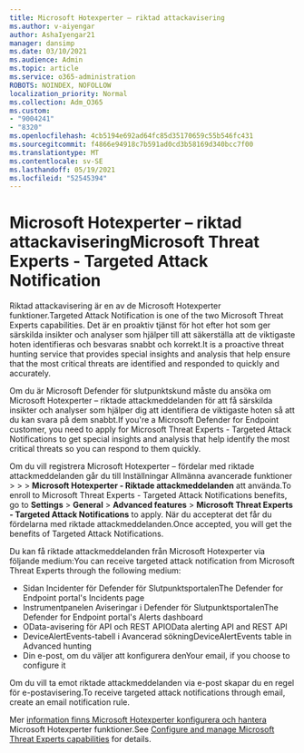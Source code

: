 ```yaml
---
title: Microsoft Hotexperter – riktad attackavisering
ms.author: v-aiyengar
author: AshaIyengar21
manager: dansimp
ms.date: 03/10/2021
ms.audience: Admin
ms.topic: article
ms.service: o365-administration
ROBOTS: NOINDEX, NOFOLLOW
localization_priority: Normal
ms.collection: Adm_O365
ms.custom:
- "9004241"
- "8320"
ms.openlocfilehash: 4cb5194e692ad64fc85d35170659c55b546fc431
ms.sourcegitcommit: f4866e94918c7b591ad0cd3b58169d340bcc7f00
ms.translationtype: MT
ms.contentlocale: sv-SE
ms.lasthandoff: 05/19/2021
ms.locfileid: "52545394"
---
```

# <a name="microsoft-threat-experts---targeted-attack-notification"></a><span data-ttu-id="caa21-102">Microsoft Hotexperter – riktad attackavisering</span><span class="sxs-lookup"><span data-stu-id="caa21-102">Microsoft Threat Experts - Targeted Attack Notification</span></span>

<span data-ttu-id="caa21-103">Riktad attackavisering är en av de Microsoft Hotexperter funktioner.</span><span class="sxs-lookup"><span data-stu-id="caa21-103">Targeted Attack Notification is one of the two Microsoft Threat Experts capabilities.</span></span> <span data-ttu-id="caa21-104">Det är en proaktiv tjänst för hot efter hot som ger särskilda insikter och analyser som hjälper till att säkerställa att de viktigaste hoten identifieras och besvaras snabbt och korrekt.</span><span class="sxs-lookup"><span data-stu-id="caa21-104">It is a proactive threat hunting service that provides special insights and analysis that help ensure that the most critical threats are identified and responded to quickly and accurately.</span></span>

<span data-ttu-id="caa21-105">Om du är Microsoft Defender för slutpunktskund måste du ansöka om Microsoft Hotexperter – riktade attackmeddelanden för att få särskilda insikter och analyser som hjälper dig att identifiera de viktigaste hoten så att du kan svara på dem snabbt.</span><span class="sxs-lookup"><span data-stu-id="caa21-105">If you're a Microsoft Defender for Endpoint customer, you need to apply for Microsoft Threat Experts - Targeted Attack Notifications to get special insights and analysis that help identify the most critical threats so you can respond to them quickly.</span></span>

<span data-ttu-id="caa21-106">Om du vill registrera Microsoft Hotexperter – fördelar med riktade attackmeddelanden går du till Inställningar Allmänna avancerade funktioner  >    >    >  **Microsoft Hotexperter - Riktade attackmeddelanden** att använda.</span><span class="sxs-lookup"><span data-stu-id="caa21-106">To enroll to Microsoft Threat Experts - Targeted Attack Notifications benefits, go to **Settings** > **General** > **Advanced features** > **Microsoft Threat Experts - Targeted Attack Notifications** to apply.</span></span> <span data-ttu-id="caa21-107">När du accepterat det får du fördelarna med riktade attackmeddelanden.</span><span class="sxs-lookup"><span data-stu-id="caa21-107">Once accepted, you will get the benefits of Targeted Attack Notifications.</span></span>

<span data-ttu-id="caa21-108">Du kan få riktade attackmeddelanden från Microsoft Hotexperter via följande medium:</span><span class="sxs-lookup"><span data-stu-id="caa21-108">You can receive targeted attack notification from Microsoft Threat Experts through the following medium:</span></span>

- <span data-ttu-id="caa21-109">Sidan Incidenter för Defender för Slutpunktsportalen</span><span class="sxs-lookup"><span data-stu-id="caa21-109">The Defender for Endpoint portal's Incidents page</span></span>
- <span data-ttu-id="caa21-110">Instrumentpanelen Aviseringar i Defender för Slutpunktsportalen</span><span class="sxs-lookup"><span data-stu-id="caa21-110">The Defender for Endpoint portal's Alerts dashboard</span></span>
- <span data-ttu-id="caa21-111">OData-avisering för API och REST API</span><span class="sxs-lookup"><span data-stu-id="caa21-111">OData alerting API and REST API</span></span>
- <span data-ttu-id="caa21-112">DeviceAlertEvents-tabell i Avancerad sökning</span><span class="sxs-lookup"><span data-stu-id="caa21-112">DeviceAlertEvents table in Advanced hunting</span></span>
- <span data-ttu-id="caa21-113">Din e-post, om du väljer att konfigurera den</span><span class="sxs-lookup"><span data-stu-id="caa21-113">Your email, if you choose to configure it</span></span>

<span data-ttu-id="caa21-114">Om du vill ta emot riktade attackmeddelanden via e-post skapar du en regel för e-postavisering.</span><span class="sxs-lookup"><span data-stu-id="caa21-114">To receive targeted attack notifications through email, create an email notification rule.</span></span> 

<span data-ttu-id="caa21-115">Mer [information finns Microsoft Hotexperter konfigurera och hantera](/windows/security/threat-protection/microsoft-defender-atp/configure-microsoft-threat-experts) Microsoft Hotexperter funktioner.</span><span class="sxs-lookup"><span data-stu-id="caa21-115">See [Configure and manage Microsoft Threat Experts capabilities](/windows/security/threat-protection/microsoft-defender-atp/configure-microsoft-threat-experts) for details.</span></span>
